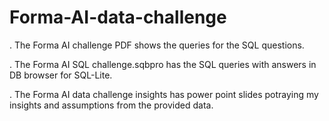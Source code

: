 # Forma-AI-data-challenge

. The Forma AI challenge PDF shows the queries for the SQL questions.

. The Forma AI SQL challenge.sqbpro has the SQL queries with answers in DB browser for SQL-Lite.

. The Forma AI data challenge insights has power point slides potraying my insights and assumptions from the provided data.
